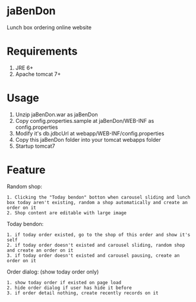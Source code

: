 jaBenDon
========================================

Lunch box ordering online website

Requirements
========================================

1. JRE 6+
2. Apache tomcat 7+

Usage
========================================

1. Unzip jaBenDon.war as jaBenDon
2. Copy config.properties.sample at jaBenDon/WEB-INF as config.properties
3. Modify it's db.jdbcUrl at webapp/WEB-INF/config.properties
4. Copy this jaBenDon folder into your tomcat webapps folder
5. Startup tomcat7

Feature
========================================

Random shop:

    1. Clicking the "Today bendon" botton when carousel sliding and lunch box today aren't existing, random a shop automatically and create an order on it
    2. Shop content are editable with large image

Today bendon:

    1. if today order existed, go to the shop of this order and show it's self
    2. if today order doesn't existed and carousel sliding, random shop and create an order on it
    3. if today order doesn't existed and carousel pausing, create an order on it

Order dialog: (show today order only)

    1. show today order if existed on page load
    2. hide order dialog if user has hide it before
    3. if order detail nothing, create recently records on it

